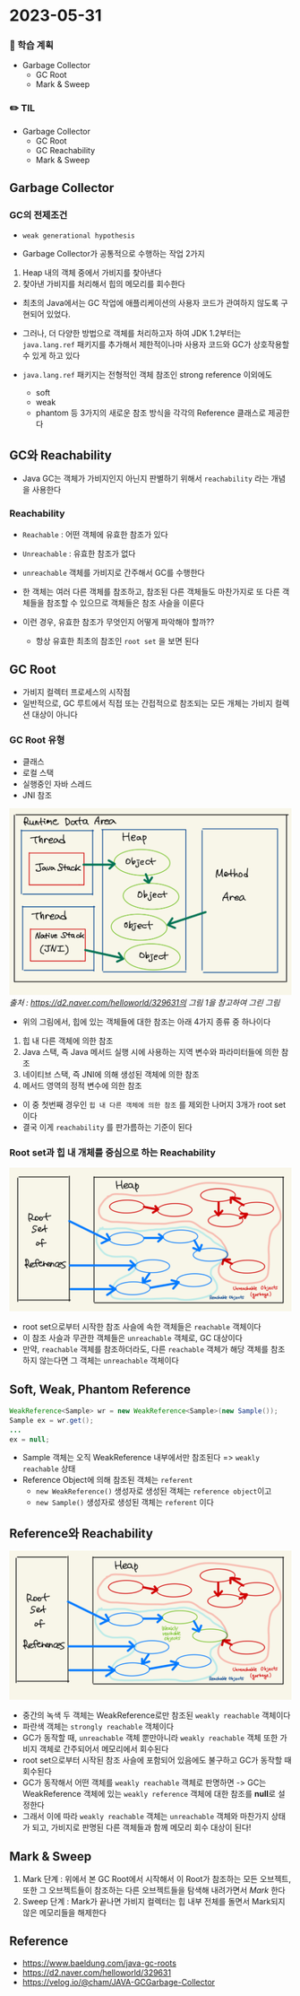 # 2023-05-31

### 📌 학습 계획
- Garbage Collector
  - GC Root
  - Mark & Sweep

### ✏️ TIL
- Garbage Collector
  - GC Root
  - GC Reachability
  - Mark & Sweep

## Garbage Collector
### GC의 전제조건
- `weak generational hypothesis`

- Garbage Collector가 공통적으로 수행하는 작업 2가지
1. Heap 내의 객체 중에서 가비지를 찾아낸다
2. 찾아낸 가비지를 처리해서 힙의 메모리를 회수한다

- 최초의 Java에서는 GC 작업에 애플리케이션의 사용자 코드가 관여하지 않도록 구현되어 있었다. 
- 그러나, 더 다양한 방법으로 객체를 처리하고자 하여 JDK 1.2부터는 `java.lang.ref` 패키지를 추가해서 제한적이나마 사용자 코드와 GC가 상호작용할 수 있게 하고 있다 

- `java.lang.ref` 패키지는 전형적인 객체 참조인 strong reference 이외에도
  - soft
  - weak
  - phantom
등 3가지의 새로운 참조 방식을 각각의 Reference 클래스로 제공한다

## GC와 Reachability
- Java GC는 객체가 가비지인지 아닌지 판별하기 위해서 `reachability` 라는 개념을 사용한다

### Reachability
- `Reachable` : 어떤 객체에 유효한 참조가 있다
- `Unreachable` : 유효한 참조가 없다

- `unreachable` 객체를 가비지로 간주해서 GC를 수행한다
- 한 객체는 여러 다른 객체를 참조하고, 참조된 다른 객체들도 마찬가지로 또 다른 객체들을 참조할 수 있으므로 객체들은 참조 사슬을 이룬다
- 이런 경우, 유효한 참조가 무엇인지 어떻게 파악해야 할까??
  - 항상 유효한 최초의 참조인 `root set` 을 보면 된다

## GC Root
- 가비지 컬렉터 프로세스의 시작점
- 일반적으로, GC 루트에서 직접 또는 간접적으로 참조되는 모든 개체는 가비지 컬렉션 대상이 아니다

### GC Root 유형
- 클래스 
- 로컬 스택
- 실행중인 자바 스레드
- JNI 참조

![Runtime_data_area](image/JVM_Runtime_data_area.png)
*출처 : https://d2.naver.com/helloworld/329631의 그림 1을 참고하여 그린 그림*

- 위의 그림에서, 힙에 있는 객체들에 대한 참조는 아래 4가지 종류 중 하나이다
1. 힙 내 다른 객체에 의한 참조
2. Java 스택, 즉 Java 메서드 실행 시에 사용하는 지역 변수와 파라미터들에 의한 참조
3. 네이티브 스택, 즉 JNI에 의해 생성된 객체에 의한 참조
4. 메서드 영역의 정적 변수에 의한 참조

- 이 중 첫번째 경우인 `힙 내 다른 객체에 의한 참조` 를 제외한 나머지 3개가 root set이다
- 결국 이게 `reachability` 를 판가름하는 기준이 된다

### Root set과 힙 내 개체를 중심으로 하는 Reachability
![Reachability](image/Reachability.png)
- root set으로부터 시작한 참조 사슬에 속한 객체들은 `reachable` 객체이다
- 이 참조 사슬과 무관한 객체들은 `unreachable` 객체로, GC 대상이다
- 만약, `reachable` 객체를 참조하더라도, 다른 `reachable` 객체가 해당 객체를 참조하지 않는다면 그 객체는 `unreachable` 객체이다

## Soft, Weak, Phantom Reference
```java
WeakReference<Sample> wr = new WeakReference<Sample>(new Sample());
Sample ex = wr.get();
...
ex = null;
```
- Sample 객체는 오직 WeakReference 내부에서만 참조된다 => `weakly reachable` 상태
- Reference Object에 의해 참조된 객체는 `referent`
  - `new WeakReference()` 생성자로 생성된 객체는 `reference object`이고
  - `new Sample()` 생성자로 생성된 객체는 `referent` 이다

## Reference와 Reachability
![Weakly](image/WeaklyReachable.png)
- 중간의 녹색 두 객체는 WeakReference로만 참조된 `weakly reachable` 객체이다
- 파란색 객체는 `strongly reachable` 객체이다
- GC가 동작할 때, `unreachable` 객체 뿐만아니라 `weakly reachable` 객체 또한 가비지 객체로 간주되어서 메모리에서 회수된다
- root set으로부터 시작된 참조 사슬에 포함되어 있음에도 불구하고 GC가 동작할 때 회수된다
- GC가 동작해서 어떤 객체를 `weakly reachable` 객체로 판명하면 -> GC는 WeakReference 객체에 있는 `weakly reference` 객체에 대한 참조를 **null**로 설정한다
- 그래서 이에 따라 `weakly reachable` 객체는 `unreachable` 객체와 마찬가지 상태가 되고, 가비지로 판명된 다른 객체들과 함께 메모리 회수 대상이 된다! 

## Mark & Sweep
1. Mark 단계 : 위에서 본 GC Root에서 시작해서 이 Root가 참조하는 모든 오브젝트, 또한 그 오브젝트들이 참조하는 다른 오브젝트들을 탐색해 내려가면서 *Mark* 한다
2. Sweep 단계 : Mark가 끝나면 가비지 컬렉터는 힙 내부 전체를 돌면서 Mark되지 않은 메모리들을 해제한다

## Reference
- https://www.baeldung.com/java-gc-roots
- https://d2.naver.com/helloworld/329631
- https://velog.io/@cham/JAVA-GCGarbage-Collector
